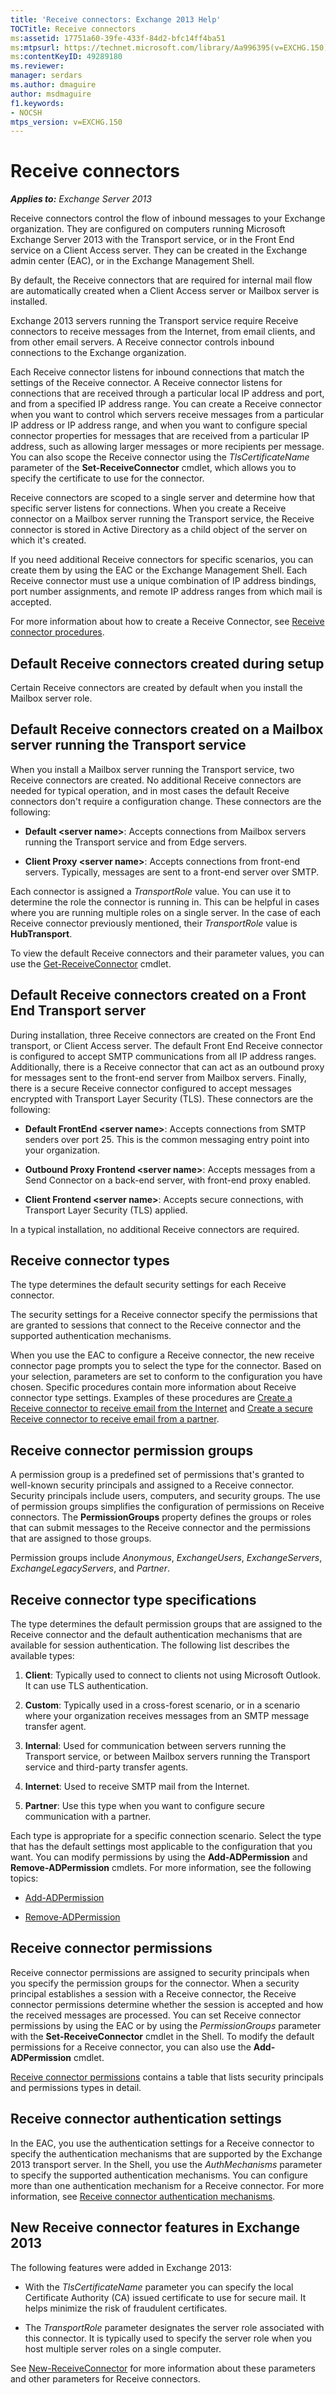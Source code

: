 ```yaml
---
title: 'Receive connectors: Exchange 2013 Help'
TOCTitle: Receive connectors
ms:assetid: 17751a60-39fe-433f-84d2-bfc14ff4ba51
ms:mtpsurl: https://technet.microsoft.com/library/Aa996395(v=EXCHG.150)
ms:contentKeyID: 49289180
ms.reviewer: 
manager: serdars
ms.author: dmaguire
author: msdmaguire
f1.keywords:
- NOCSH
mtps_version: v=EXCHG.150
---
```


# Receive connectors

_**Applies to:** Exchange Server 2013_

Receive connectors control the flow of inbound messages to your Exchange organization. They are configured on computers running Microsoft Exchange Server 2013 with the Transport service, or in the Front End service on a Client Access server. They can be created in the Exchange admin center (EAC), or in the Exchange Management Shell.

By default, the Receive connectors that are required for internal mail flow are automatically created when a Client Access server or Mailbox server is installed.

Exchange 2013 servers running the Transport service require Receive connectors to receive messages from the Internet, from email clients, and from other email servers. A Receive connector controls inbound connections to the Exchange organization.

Each Receive connector listens for inbound connections that match the settings of the Receive connector. A Receive connector listens for connections that are received through a particular local IP address and port, and from a specified IP address range. You can create a Receive connector when you want to control which servers receive messages from a particular IP address or IP address range, and when you want to configure special connector properties for messages that are received from a particular IP address, such as allowing larger messages or more recipients per message. You can also scope the Receive connector using the *TlsCertificateName* parameter of the **Set-ReceiveConnector** cmdlet, which allows you to specify the certificate to use for the connector.

Receive connectors are scoped to a single server and determine how that specific server listens for connections. When you create a Receive connector on a Mailbox server running the Transport service, the Receive connector is stored in Active Directory as a child object of the server on which it's created.

If you need additional Receive connectors for specific scenarios, you can create them by using the EAC or the Exchange Management Shell. Each Receive connector must use a unique combination of IP address bindings, port number assignments, and remote IP address ranges from which mail is accepted.

For more information about how to create a Receive Connector, see [Receive connector procedures](receive-connector-procedures-exchange-2013-help.md).

## Default Receive connectors created during setup

Certain Receive connectors are created by default when you install the Mailbox server role.

## Default Receive connectors created on a Mailbox server running the Transport service

When you install a Mailbox server running the Transport service, two Receive connectors are created. No additional Receive connectors are needed for typical operation, and in most cases the default Receive connectors don't require a configuration change. These connectors are the following:

- **Default \<server name\>**: Accepts connections from Mailbox servers running the Transport service and from Edge servers.

- **Client Proxy \<server name\>**: Accepts connections from front-end servers. Typically, messages are sent to a front-end server over SMTP.

Each connector is assigned a *TransportRole* value. You can use it to determine the role the connector is running in. This can be helpful in cases where you are running multiple roles on a single server. In the case of each Receive connector previously mentioned, their *TransportRole* value is **HubTransport**.

To view the default Receive connectors and their parameter values, you can use the [Get-ReceiveConnector](https://docs.microsoft.com/powershell/module/exchange/Get-ReceiveConnector) cmdlet.

## Default Receive connectors created on a Front End Transport server

During installation, three Receive connectors are created on the Front End transport, or Client Access server. The default Front End Receive connector is configured to accept SMTP communications from all IP address ranges. Additionally, there is a Receive connector that can act as an outbound proxy for messages sent to the front-end server from Mailbox servers. Finally, there is a secure Receive connector configured to accept messages encrypted with Transport Layer Security (TLS). These connectors are the following:

- **Default FrontEnd \<server name\>**: Accepts connections from SMTP senders over port 25. This is the common messaging entry point into your organization.

- **Outbound Proxy Frontend \<server name\>**: Accepts messages from a Send Connector on a back-end server, with front-end proxy enabled.

- **Client Frontend \<server name\>**: Accepts secure connections, with Transport Layer Security (TLS) applied.

In a typical installation, no additional Receive connectors are required.

## Receive connector types

The type determines the default security settings for each Receive connector.

The security settings for a Receive connector specify the permissions that are granted to sessions that connect to the Receive connector and the supported authentication mechanisms.

When you use the EAC to configure a Receive connector, the new receive connector page prompts you to select the type for the connector. Based on your selection, parameters are set to conform to the configuration you have chosen. Specific procedures contain more information about Receive connector type settings. Examples of these procedures are [Create a Receive connector to receive email from the Internet](create-a-receive-connector-to-receive-email-from-the-internet-exchange-2013-help.md) and [Create a secure Receive connector to receive email from a partner](create-a-secure-receive-connector-to-receive-email-from-a-partner-exchange-2013-help.md).

## Receive connector permission groups

A permission group is a predefined set of permissions that's granted to well-known security principals and assigned to a Receive connector. Security principals include users, computers, and security groups. The use of permission groups simplifies the configuration of permissions on Receive connectors. The **PermissionGroups** property defines the groups or roles that can submit messages to the Receive connector and the permissions that are assigned to those groups.

Permission groups include *Anonymous*, *ExchangeUsers*, *ExchangeServers*, *ExchangeLegacyServers*, and *Partner*.

## Receive connector type specifications

The type determines the default permission groups that are assigned to the Receive connector and the default authentication mechanisms that are available for session authentication. The following list describes the available types:

1. **Client**: Typically used to connect to clients not using Microsoft Outlook. It can use TLS authentication.

2. **Custom**: Typically used in a cross-forest scenario, or in a scenario where your organization receives messages from an SMTP message transfer agent.

3. **Internal**: Used for communication between servers running the Transport service, or between Mailbox servers running the Transport service and third-party transfer agents.

4. **Internet**: Used to receive SMTP mail from the Internet.

5. **Partner**: Use this type when you want to configure secure communication with a partner.

Each type is appropriate for a specific connection scenario. Select the type that has the default settings most applicable to the configuration that you want. You can modify permissions by using the **Add-ADPermission** and **Remove-ADPermission** cmdlets. For more information, see the following topics:

- [Add-ADPermission](https://docs.microsoft.com/powershell/module/exchange/Add-ADPermission)

- [Remove-ADPermission](https://docs.microsoft.com/powershell/module/exchange/Remove-ADPermission)

## Receive connector permissions

Receive connector permissions are assigned to security principals when you specify the permission groups for the connector. When a security principal establishes a session with a Receive connector, the Receive connector permissions determine whether the session is accepted and how the received messages are processed. You can set Receive connector permissions by using the EAC or by using the *PermissionGroups* parameter with the **Set-ReceiveConnector** cmdlet in the Shell. To modify the default permissions for a Receive connector, you can also use the **Add-ADPermission** cmdlet.

[Receive connector permissions](receive-connector-permissions-exchange-2013-help.md) contains a table that lists security principals and permissions types in detail.

## Receive connector authentication settings

In the EAC, you use the authentication settings for a Receive connector to specify the authentication mechanisms that are supported by the Exchange 2013 transport server. In the Shell, you use the *AuthMechanisms* parameter to specify the supported authentication mechanisms. You can configure more than one authentication mechanism for a Receive connector. For more information, see [Receive connector authentication mechanisms](receive-connector-authentication-mechanisms-exchange-2013-help.md).

## New Receive connector features in Exchange 2013

The following features were added in Exchange 2013:

- With the *TlsCertificateName* parameter you can specify the local Certificate Authority (CA) issued certificate to use for secure mail. It helps minimize the risk of fraudulent certificates.

- The *TransportRole* parameter designates the server role associated with this connector. It is typically used to specify the server role when you host multiple server roles on a single computer.

See [New-ReceiveConnector](https://docs.microsoft.com/powershell/module/exchange/New-ReceiveConnector) for more information about these parameters and other parameters for Receive connectors.
